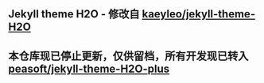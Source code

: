 ## Jekyll theme H2O - 修改自 [kaeyleo/jekyll-theme-H2O](https://github.com/kaeyleo/jekyll-theme-H2O)

## 本仓库现已停止更新，仅供留档，所有开发现已转入 [peasoft/jekyll-theme-H2O-plus](https://github.com/peasoft/jekyll-theme-H2O-plus)
